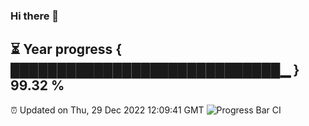 ### Hi there 👋
⏳ Year progress { █████████████████████████████▁ } 99.32 %
---
⏰ Updated on Thu, 29 Dec 2022 12:09:41 GMT
![Progress Bar CI](https://github.com/Moyi321/Moyi321/workflows/Progress%20Bar%20CI/badge.svg)
